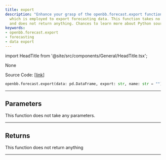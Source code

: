 ```yaml
---
title: export
description: "Enhance your grasp of the openbb.forecast.export function from the OpenBBTerminal,"
  which is employed to export forecasting data. This function takes no parameters
  and does not return anything. Chances to learn more about Python source code.
keywords:
- openbb.forecast.export
- forecasting
- data export
---
```


import HeadTitle from '@site/src/components/General/HeadTitle.tsx';

<HeadTitle title="forecast.export - Reference | OpenBB SDK Docs" />

None

Source Code: [[link](https://github.com/OpenBB-finance/OpenBBTerminal/tree/main/openbb_terminal/forecast/forecast_view.py#L270)]

```python
openbb.forecast.export(data: pd.DataFrame, export: str, name: str = "")
```

---

## Parameters

This function does not take any parameters.

---

## Returns

This function does not return anything

---

